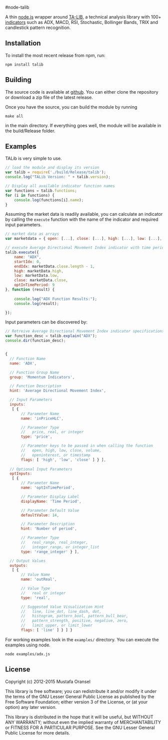 #node-talib

A thin [node.js](http://nodejs.org) wrapper around [TA-LIB](http://ta-lib.org/), a technical analysis library with 100+ [indicators](http://ta-lib.org/function.html) such as ADX, MACD, RSI, Stochastic, Bollinger Bands, TRIX and candlestick pattern recognition.

## Installation

To install the most recent release from npm, run:

    npm install talib

## Building

The source code is available at [github](http://github.com/oransel/node-talib). You can either clone the repository or download a zip file of the latest release.

Once you have the source, you can build the module by running

	make all
	
in the main directory. If everything goes well, the module will be available in the build/Release folder.

## Examples

TALib is very simple to use.

``` js
// load the module and display its version
var talib = require('./build/Release/talib');
console.log("TALib Version: " + talib.version);

// Display all available indicator function names
var functions = talib.functions;
for (i in functions) {
	console.log(functions[i].name);
}
```

Assuming the market data is readily available, you can calculate an indicator by calling the `execute` function with the name of the indicator and required input parameters.

``` js
// market data as arrays
var marketdata = { open: [...], close: [...], high: [...], low: [...], volume: [...] };

// execute Average Directional Movement Index indicator with time period 9
talib.execute({
    name: "ADX",
    startIdx: 0,
    endIdx: marketData.close.length - 1,
    high: marketData.high,
    low: marketData.low,
    close: marketData.close,
    optInTimePeriod: 9
}, function (result) {
	
    console.log("ADX Function Results:");
    console.log(result);

});
```

Input parameters can be discovered by:

``` js
// Retreive Average Directional Movement Index indicator specifications
var function_desc = talib.explain("ADX");
console.dir(function_desc);


{ 
  // Function Name
  name: 'ADX',

  // Function Group Name
  group: 'Momentum Indicators',

  // Function Description
  hint: 'Average Directional Movement Index',

  // Input Parameters
  inputs:
   [ { 
       // Parameter Name
       name: 'inPriceHLC',

       // Parameter Type 
       //   price, real, or integer
       type: 'price',

       // Parameter keys to be passed in when calling the function
       //   open, high, low, close, volume, 
       //   openinterest, or timestamp
       flags: [ 'high', 'low', 'close' ] } ],
  
  // Optional Input Parameters
  optInputs:
   [ { 
       // Parameter Name
       name: 'optInTimePeriod',

       // Parameter Display Label
       displayName: 'Time Period',

       // Parameter Default Value
       defaultValue: 14,

       // Parameter Description
       hint: 'Number of period',

       // Parameter Type
       //   real_range, real_integer, 
       //   integer_range, or integer_list
       type: 'range_integer' } ],

  // Output Values
  outputs: 
   [ { 
       // Value Name
       name: 'outReal', 

       // Value Type
       //   real or integer
       type: 'real',

       // Suggested Value Visualization Hint
       //   line, line_dot, line_dash, dot, 
       //   histogram, pattern_bool, pattern_bull_bear, 
       //   pattern_strength, positive, negative, zero, 
       //   limit_upper, or limit_lower
       flags: [ 'line' ] } ] }
```

For working examples look in the `examples/` directory. You can execute the examples using node.

	node examples/adx.js

## License

Copyright (c) 2012-2015 Mustafa Oransel

This library is free software; you can redistribute it and/or
modify it under the terms of the GNU Lesser General Public
License as published by the Free Software Foundation; either
version 3 of the License, or (at your option) any later version.
 
This library is distributed in the hope that it will be useful,
but WITHOUT ANY WARRANTY; without even the implied warranty of
MERCHANTABILITY or FITNESS FOR A PARTICULAR PURPOSE. See the GNU
Lesser General Public License for more details.
